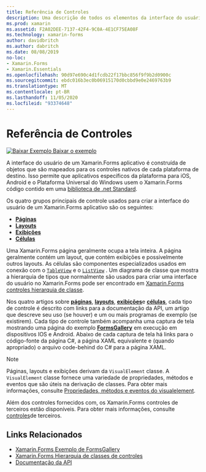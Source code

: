 ```yaml
---
title: Referência de Controles
description: Uma descrição de todos os elementos da interface do usuário usados para construir um Xamarin.Forms aplicativo. Este artigo lista os grupos de controle que compõem a interface do usuário de um Xamarin.Forms aplicativo.
ms.prod: xamarin
ms.assetid: F2A02DEE-7137-42F4-9C0A-4E1CF75EA08F
ms.technology: xamarin-forms
author: davidbritch
ms.author: dabritch
ms.date: 08/08/2019
no-loc:
- Xamarin.Forms
- Xamarin.Essentials
ms.openlocfilehash: 90d97e690c4d1fcdb22f17bbc856f9f9b2d0900c
ms.sourcegitcommit: ebdc016b3ec0b06915170d0cbbd9e0e2469763b9
ms.translationtype: MT
ms.contentlocale: pt-BR
ms.lasthandoff: 11/05/2020
ms.locfileid: "93374648"
---
```

# <a name="controls-reference"></a>Referência de Controles

[![Baixar Exemplo](~/media/shared/download.png) Baixar o exemplo](/samples/xamarin/xamarin-forms-samples/formsgallery/)

A interface do usuário de um Xamarin.Forms aplicativo é construída de objetos que são mapeados para os controles nativos de cada plataforma de destino. Isso permite que aplicativos específicos da plataforma para iOS, Android e o Plataforma Universal do Windows usem o Xamarin.Forms código contido em uma [biblioteca de .net Standard](~/cross-platform/app-fundamentals/net-standard.md).

Os quatro grupos principais de controle usados para criar a interface do usuário de um Xamarin.Forms aplicativo são os seguintes:

- [**Páginas**](pages.md)
- [**Layouts**](layouts.md)
- [**Exibições**](views.md)
- [**Células**](cells.md)

Uma Xamarin.Forms página geralmente ocupa a tela inteira. A página geralmente contém um layout, que contém exibições e possivelmente outros layouts. As células são componentes especializados usados em conexão com o [`TableView`](xref:Xamarin.Forms.TableView) e o [`ListView`](xref:Xamarin.Forms.ListView) . Um diagrama de classe que mostra a hierarquia de tipos que normalmente são usados para criar uma interface do usuário no Xamarin.Forms pode ser encontrado em [ Xamarin.Forms controles hierarquia de classe](~/xamarin-forms/internals/class-hierarchy.md).

Nos quatro artigos sobre [**páginas**](pages.md), [**layouts**](layouts.md), [**exibições**](views.md)e [**células**](cells.md), cada tipo de controle é descrito com links para a documentação da API, um artigo que descreve seu uso (se houver) e um ou mais programas de exemplo (se existirem). Cada tipo de controle também acompanha uma captura de tela mostrando uma página do exemplo [**FormsGallery**](/samples/xamarin/xamarin-forms-samples/formsgallery) em execução em dispositivos IOS e Android. Abaixo de cada captura de tela há links para o código-fonte da página C#, a página XAML equivalente e (quando apropriado) o arquivo code-behind do C# para a página XAML.

> [!NOTE]
> Páginas, layouts e exibições derivam da `VisualElement` classe. A `VisualElement` classe fornece uma variedade de propriedades, métodos e eventos que são úteis na derivação de classes. Para obter mais informações, consulte [Propriedades, métodos e eventos do visualelement](common-properties.md).

Além dos controles fornecidos com, os Xamarin.Forms controles de terceiros estão disponíveis. Para obter mais informações, consulte [controles](thirdparty.md)de terceiros.

## <a name="related-links"></a>Links Relacionados

- [Xamarin.Forms Exemplo de FormsGallery](/samples/xamarin/xamarin-forms-samples/formsgallery)
- [Xamarin.Forms Hierarquia de classes de controles](~/xamarin-forms/internals/class-hierarchy.md)
- [Documentação da API](/dotnet/api/xamarin.forms?view=xamarin-forms)